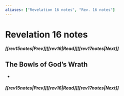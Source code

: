 ```yaml
---
aliases: ["Revelation 16 notes", "Rev. 16 notes"]
---
```

# Revelation 16 notes
##### <span class=arrow-left></span>[[rev15notes|Prev]]<span class=navigation-separator></span>[[rev16|Read]]<span class=navigation-separator></span>[[rev17notes|Next]]<span class=arrow-right></span>
## The Bowls of God’s Wrath
- 
##### <span class=arrow-left></span>[[rev15notes|Prev]]<span class=navigation-separator></span>[[rev16|Read]]<span class=navigation-separator></span>[[rev17notes|Next]]<span class=arrow-right></span>